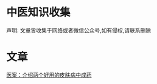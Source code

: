# 中医知识收集
声明: 文章皆收集于网络或者微信公众号,如有侵权,请联系删除

# 文章

[医案：介绍两个好用的皮肤病中成药](lantuzi/articles/医案-介绍两个好用的皮肤病中成药.md)